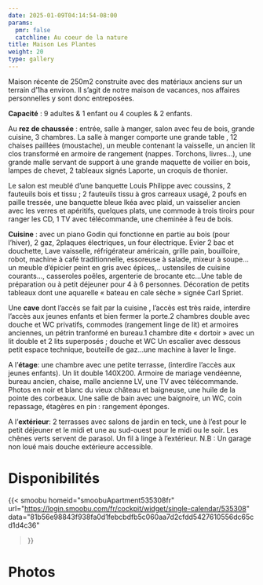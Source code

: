 ```yaml
---
date: 2025-01-09T04:14:54-08:00
params:
  pmr: false
  catchline: Au coeur de la nature
title: Maison Les Plantes
weight: 20
type: gallery
---
```


Maison récente de 250m2 construite avec des matériaux anciens sur un terrain d’1ha environ. Il s’agit de notre maison de vacances, nos affaires personnelles y sont donc entreposées.

**Capacité** : 9 adultes & 1 enfant ou 4 couples & 2 enfants.

Au **rez de chaussée** : entrée, salle à manger, salon avec feu de bois, grande cuisine, 3 chambres. La salle à manger comporte une grande table , 12 chaises paillées (moustache), un meuble contenant la vaisselle, un ancien lit clos transformé en armoire de rangement (nappes. Torchons, livres…), une grande malle servant de support à une grande maquette de voilier en bois, lampes de chevet, 2 tableaux signés Laporte, un croquis de thonier.

Le salon est meublé d’une banquette Louis Philippe avec coussins, 2 fauteuils bois et tissu ; 2 fauteuils tissu à gros carreaux usagé, 2 poufs en paille tressée, une banquette bleue Ikéa avec plaid, un vaisselier ancien avec les verres et apéritifs, quelques plats, une commode à trois tiroirs pour ranger les CD, 1 TV avec télécommande, une cheminée à feu de bois.

**Cuisine** : avec un piano Godin qui fonctionne en partie au bois (pour l’hiver), 2 gaz, 2plaques électriques, un four électrique. Evier 2 bac et douchette, Lave vaisselle, réfrigérateur américain, grille pain, bouilloire, robot, machine à café traditionnelle, essoreuse à salade, mixeur à soupe…un meuble d’épicier peint en gris avec épices,.. ustensiles de cuisine courants…, casseroles poêles, argenterie de brocante etc…Une table de préparation ou à petit déjeuner pour 4 à 6 personnes. Décoration de petits tableaux dont une aquarelle « bateau en cale sèche » signée Carl Spriet.

Une **cave** dont l’accès se fait par la cuisine , l’accès est très raide, interdire l’accès aux jeunes enfants et bien fermer la porte.2 chambres double avec douche et WC privatifs, commodes (rangement linge de lit) et armoires anciennes, un pétrin tranformé en bureau.1 chambre dite « dortoir » avec un lit double et 2 lits superposés ; douche et WC Un escalier avec dessous petit espace technique, bouteille de gaz…une machine à laver le linge.

A l’**étage**: une chambre avec une petite terrasse, (interdire l’accès aux jeunes enfants). Un lit double 140X200. Armoire de mariage vendéenne, bureau ancien, chaise, malle ancienne LV, une TV avec télécommande. Photos en noir et blanc du vieux château et baigneuse, une huile de la pointe des corbeaux. Une salle de bain avec une baignoire, un WC, coin repassage, étagères en pin : rangement éponges.

A l’**extérieur**: 2 terrasses avec salons de jardin en teck, une à l’est pour le petit déjeuner et le midi et une au sud-ouest pour le midi ou le soir. Les chênes verts servent de parasol. Un fil à linge à l’extérieur. N.B : Un garage non loué mais douche extérieure accessible.

# Disponibilités

{{< smoobu 
homeid="smoobuApartment535308fr" 
url="https://login.smoobu.com/fr/cockpit/widget/single-calendar/535308"
data="81b56e98843f938fa0d1febcbdfb5c060aa7d2cfdd5427610556dc65cd1d4c36"
>}}

# Photos